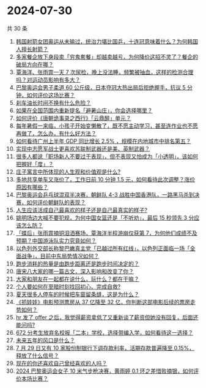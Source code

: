 # 2024-07-30

共 30 条

<!-- BEGIN ZHIHUVIDEO -->
<!-- 最后更新时间 Tue Jul 30 2024 00:13:43 GMT+0800 (China Standard Time) -->
1. [韩国射箭女团奥运从未输过，统治力堪比国乒，十连冠意味着什么？为何韩国人擅长射箭？](https://www.zhihu.com/question/662842674)
1. [多家餐企放下身段卖「穷鬼套餐」却越卖越亏，为何降价这招不灵了？餐企的破局方向在哪？](https://www.zhihu.com/question/662829974)
1. [覃海洋、张雨霏一天 7 次尿检，晚上没法睡，频繁被抽血，这样的检测合理吗？对运动员影响有多大？](https://www.zhihu.com/question/662892318)
1. [巴黎奥运会男子柔道 60 公斤级，日本夺冠大热出局后拒绝握手，抗议 5 分钟，如何评价这场比赛？](https://www.zhihu.com/question/662760927)
1. [刹车油长时间不换有什么危险？](https://www.zhihu.com/question/662018932)
1. [如果在全国范围内重新提名「避暑山庄」，你会选择哪里？](https://www.zhihu.com/question/616388168)
1. [如何评价《唐朝诡事录之西行》「云鼎醉」单元？](https://www.zhihu.com/question/662783395)
1. [每年暑假一来临，小孩子开始变懒散了，既不愿主动学习，甚至连作业也不愿再做了，怎么办，有什么好方法？](https://www.zhihu.com/question/660713724)
1. [如何看待广州上半年 GDP 同比增长 2.5% ，规模在内地城市中排名第五？](https://www.zhihu.com/question/662869408)
1. [实现中志愿军战士更喜欢苏联制武器还是美、英制武器？](https://www.zhihu.com/question/649462275)
1. [很多人都说「职场新人不要过于表现」，但不表现又怕成为「小透明」，该如何把握好「度」？](https://www.zhihu.com/question/662639505)
1. [庄子寓言中所体现的人生观和价值观是什么?](https://www.zhihu.com/question/661337096)
1. [多地共享单车又涨价了，工作日前 10 分钟 1.5 元，如何看待此次调整？涨价原因有哪些？](https://www.zhihu.com/question/662886969)
1. [巴黎奥运会乒乓球混双半决赛，朝鲜队 4-3 战胜中国香港队，一路黑马杀到决赛，如何评价朝鲜队的表现？](https://www.zhihu.com/question/662931199)
1. [人生应该活成自己最喜欢的样子还是自己最真实的样子?](https://www.zhihu.com/question/662756737)
1. [姚明场边大喊不要犯规，为何中国女篮还是「不听劝」，最后 15 秒领先 3 分应该怎么防？](https://www.zhihu.com/question/662843086)
1. [「蝶后」张雨霏摘铜泪洒赛场，覃海洋半程游崩仅获第 7，为何他们成绩不及预期？中国游泳队实力究竟如何？](https://www.zhihu.com/question/662872928)
1. [以色列外交部长称黎巴嫩真主党「已越过所有红线」，以色列正面临一场「全面战争」，目前中东局势情况如何？](https://www.zhihu.com/question/662805511)
1. [跑步消耗的热量是由跑步距离还是跑步时间决定的？](https://www.zhihu.com/question/662611042)
1. [唐宋八大家的哪一篇古文，深入影响和改变了你？](https://www.zhihu.com/question/661180629)
1. [大家和朋友在一起都在说什么，玩什么？都在干嘛？](https://www.zhihu.com/question/626199115)
1. [个人要如何在至暗时刻找回初心、完成自救?](https://www.zhihu.com/question/661637644)
1. [夏天很多人停车的时候把车窗留条缝，这是为什么？](https://www.zhihu.com/question/662140201)
1. [《抓娃娃》电影预测票房从 37 亿降至 32 亿，你判断这部电影后续的票房走势如何？](https://www.zhihu.com/question/662480519)
1. [hr 发了 offer 之后，我觉得薪资拿低了又重新谈了薪资但她没有回复，后面还能问吗?](https://www.zhihu.com/question/654467480)
1. [672 分考生放弃名校报「二本」学校，选择带编入学，如何看待这一选择？](https://www.zhihu.com/question/662877521)
1. [未来五年的风口是什么？](https://www.zhihu.com/question/659625242)
1. [7 月 29 日又有 10 家股份制银行下调存款利率，活期存款普遍降至 0.15%，释放了什么信号？](https://www.zhihu.com/question/662867478)
1. [现在的你还喜欢自己曾经喜欢的人吗？](https://www.zhihu.com/question/662410394)
1. [2024 巴黎奥运会女子 10 米气步枪决赛，黄雨婷 0.1 环之差惜败摘银，如何评价本场比赛？](https://www.zhihu.com/question/662890331)
<!-- END ZHIHUVIDEO -->
